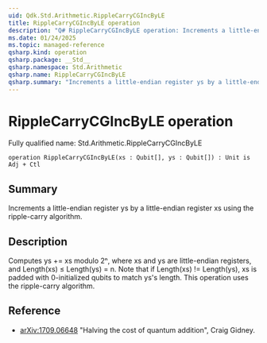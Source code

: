 ```yaml
---
uid: Qdk.Std.Arithmetic.RippleCarryCGIncByLE
title: RippleCarryCGIncByLE operation
description: "Q# RippleCarryCGIncByLE operation: Increments a little-endian register ys by a little-endian register xs using the ripple-carry algorithm."
ms.date: 01/24/2025
ms.topic: managed-reference
qsharp.kind: operation
qsharp.package: __Std__
qsharp.namespace: Std.Arithmetic
qsharp.name: RippleCarryCGIncByLE
qsharp.summary: "Increments a little-endian register ys by a little-endian register xs using the ripple-carry algorithm."
---
```


# RippleCarryCGIncByLE operation

Fully qualified name: Std.Arithmetic.RippleCarryCGIncByLE

```qsharp
operation RippleCarryCGIncByLE(xs : Qubit[], ys : Qubit[]) : Unit is Adj + Ctl
```

## Summary
Increments a little-endian register ys by a little-endian register xs
using the ripple-carry algorithm.

## Description
Computes ys += xs modulo 2ⁿ, where xs and ys are little-endian registers,
and Length(xs) ≤ Length(ys) = n.
Note that if Length(xs) != Length(ys), xs is padded with 0-initialized
qubits to match ys's length.
This operation uses the ripple-carry algorithm.

## Reference
- [arXiv:1709.06648](https://arxiv.org/pdf/1709.06648.pdf)
  "Halving the cost of quantum addition", Craig Gidney.
